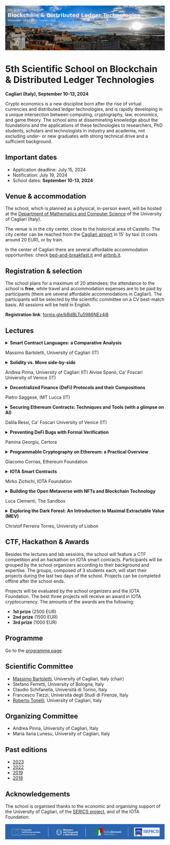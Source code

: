 ![image](5th-dlt-school-logo.jpg)

# 5th Scientific School on Blockchain & Distributed Ledger Technologies

**Cagliari (Italy), September 10-13, 2024**

Crypto economics is a new discipline born after the rise of virtual currencies and distributed ledger technologies, and is rapidly developing in a unique intersection between computing, cryptography,  law,
economics, and game theory. The school aims at disseminating  knowledge about the foundations and the applications of these technologies to researchers, PhD students, scholars and technologists in industry and academia, not excluding under- or new graduates with strong technical drive and a sufficient background.


## Important dates

- Application deadline: July 15, 2024
- Notification: July 19, 2024
- School dates: **September 10-13, 2024**


## Venue & accommodation

The school, which is planned as a physical, in-person event, will be hosted at the [Department of Mathematics and Computer Science](https://goo.gl/maps/jjzgXGtSLtVBSrDu9) of the University of Cagliari (Italy).

The venue is in the city center, close to the historical area of Castello. 
The city center can be reached from the [Cagliari airport](http://www.sogaer.it/it) in 15' by taxi (it costs around 20 EUR), or by train.

In the center of Cagliari there are several affordable accommodation opportunities: check [bed-and-breakfast.it](https://www.bed-and-breakfast.it/lista_strutture_ur.cfm?locale=it&zona=Castello&citta=Cagliari&idregione=14) and
[airbnb.it](https://www.airbnb.it/rooms/6619495?source_impression_id=p3_1688053073_kJI5XWcXBEsz1r%2B1).


## Registration & selection

The school plans for a maximum of 20 attendees; the attendance to the school is **free**, while travel and accommodation expenses are to be paid by participants (there are several affordable accommodations in Cagliari). 
The participants will be selected by the scientific  committee on a CV best-match basis.
All sessions will be held in English.

**Registration link**: [forms.gle/bBdBLTu5986NEz4j8](https://forms.gle/bBdBLTu5986NEz4j8)


## Lectures

<details>
<summary><b>Smart Contract Languages: a Comparative Analysis</b></summary>
Decentralized blockchain platforms support the secure exchange of assets among users without relying on trusted third parties. These exchanges are programmed with smart contracts, computer programs directly executed by blockchain nodes. 
Multiple smart contract languages are available nowadays to developers, each with its own distinctive features, strengths, and weaknesses. In this lecture, we examine the smart contract languages used in six major blockchain platforms: Ethereum, Solana, Cardano, Algorand, Aptos, and Tezos. Starting with a high-level overview of their design choices, we discuss their programming style, security, code readability, and usability.
</details>

Massimo Bartoletti, University of Cagliari (IT)

<details>
  <summary><b>Solidity vs. Move side-by-side</b></summary>
  In this lecture we give a side-by-side overview of two of the main
smart contract languages: Solidity and Move.
Solidity is the most widespread language for smart contracts, used
since 2015 on Ethereum and later adopted by several other blockchain
platforms. Move was originally designed for the (now abandoned)
Libra/Diem blockchain, and it is currently used by Aptos, Sui and IOTA.
Each language has its own strengths and weaknesses. Solidity is easy
to learn and has a large ecosystem of development tools, but it is
prone to quirks that can lead to vulnerabilities. Move, on the other
hand, is designed to ensure the safe handling of assets, enforcing
their conservation and preventing duplication through its linear type
system, albeit at the cost of a more convoluted programming style.
During this lecture we will illustrate Solidity and Move through a
common set of use cases; in the meanwhile, we will discuss their
design principles, programming style and security implications.
</details>

Andrea Pinna, University of Cagliari (IT)
Alvise Spanò, Ca' Foscari University of Venice (IT)


<details>
<summary><b>Decentralized Finance (DeFi) Protocols and their Compositions</b></summary>
Decentralized finance (DeFi) builds on distributed ledger technologies (DLT) to offer services such as trading, lending and investing without using a traditional centralized intermediary. A range of DeFi protocols implements these services as a suite of smart contracts. In this lecture, we will explore the core components of the most relevant DeFi protocols, such as Decentralized Exchanges (DEXs) and Protocols for Loanable Funds (PLFs). Next, we will discuss how they can interoperate. The fact that DeFi smart contracts can be "composed", i.e. utilize the functionalities of other protocols to provide novel financial services, introduces enormous technological and economic complexity that makes it increasingly difficult to assess the risks and potential of DeFi financial products. 
</details>

Pietro Saggese, IMT Lucca (IT)


<details>
<summary><b>Securing Ethereum Contracts: Techniques and Tools (with a glimpse on AI)</b></summary>  
Ethereum smart contracts are self-executing programs with terms encoded on the Ethereum blockchain. By enabling decentralized applications (dApps), they revolutionize industries such as finance, supply chain, and real estate. However, the immutability of the blockchain amplifies the catastrophic effects of bugs or vulnerabilities in these contracts. In this lesson, we will explore some of the most common vulnerabilities and how, in some cases, they caused the loss of millions of dollars worth of ether. We will then examine the tools available to developers to detect these vulnerabilities before deployment, comparing methods using classical techniques like static analysis and modern approaches such as machine learning and AI.
</details>

Dalila Ressi, Ca' Foscari University of Venice (IT)


<details>
<summary><b>Preventing DeFi Bugs with Formal Verification</b></summary>
Join us for an engaging workshop on the Certora Prover, a cutting-edge formal verification tool designed to uncover bugs in DeFi smart contracts. We will begin with a brief lecture introducing the fundamentals of formal verification, its underlying principles, and its unique advantages. The primary focus of the workshop will be a hands-on exercise, where participants will learn to write specifications in CVL, the Certora Verification Language. The participants will test smart contract code against their specification using the Certora Prover. This session is ideal for those looking to deepen their understanding of formal verification and smart contract security.
</details>

Pamina Georgiu, Certora 

<details>
<summary><b>Programmable Cryptography on Ethereum: a Practical Overview</b></summary>
Ethereum can now be programmed in innovative ways, thanks to the latest advances in cryptography. These new building blocks enable developers to incorporate advanced privacy features into their decentralized applications. However, the perceived complexity and misconceptions around cryptography and privacy can hinder its adoption. This lecture aims to demystify programmable cryptography, covering key concepts and practical applications. We will explore the next generation of cryptographic techniques, including Zero-Knowledge Proofs (ZKP), Multi-Party Computation (MPC), and Fully Homomorphic Encryption (FHE). The second half will be a deep dive into Semaphore, a privacy-focused ZKP protocol, examining its design and concepts, libraries and applications; with an hands-on session. 
</details>

Giacomo Corrias, Ethereum Foundation


<details>
<summary><b>IOTA Smart Contracts</b></summary>
The IOTA DLT supports the execution of Move smart contracts on the Layer 1. In particular, the IOTA smart contract platform supports the Sui Move flavour. In this flavour the concept of Object is central, that is, the ledger is composed of a series of Objects defined by Move structs and indexed by a key. This allows to have so called ‘owned objects’, that behaves similarly to UTXOs, and shared objects, that behaves similarly to shared accounts. The Object-based ledger, thus, mixes the benefits of a UTXO-based model and a Account-based model.
</details>

Mirko Zichichi, IOTA Foundation


<details>
<summary><b>Building the Open Metaverse with NFTs and Blockchain Technology</b></summary>
The metaverse is a loosely defined term referring to virtual worlds in which users represented by avatars interact, usually in 3D and focused on social and economic connection. The term "metaverse" is often linked to virtual reality technology, and beginning in the early 2020s, with Web3. The term has been used as a buzzword by companies to exaggerate the development progress of various related technologies and projects for public relations purposes. Besides marketing purposes, there are real cases
of the development of platforms that are actually used by hundreds of thousands of users, like The Sandbox. In this lecture, we will take an in-depth look at The Sandbox's platform by showing all the blockchain-based integrations that make it decentralised,
starting with the proprietary token, the use of DeFi to incentivise holders, moving on to NFTs, the transition from L1 to L2, and ending with the DAO.
</details>

Luca Clementi, The Sandbox


<details>
<summary><b>Exploring the Dark Forest: An Introduction to Maximal Extractable Value (MEV)</b></summary>
This lecture provides an introduction to Maximal Extractable Value (MEV), a critical and increasingly relevant topic in the context of blockchain and decentralized finance (DeFi). MEV represents the potential profit that can be extracted by validators, miners, or normal users through their ability to reorder, include, or exclude transactions within a block. We will explore the foundational principles of MEV, its origins, and its implications for network participants, and the various strategies used to capture it. The session will not only provide insights into the mechanics of MEV, but it will also cover its implications for the fairness and efficiency of blockchain systems, and the associated ethical and technical challenges. The lecture will also highlight current mitigation strategies and ongoing research efforts aimed at addressing the complexities of MEV. By the end of the session, participants will have a solid understanding of MEV and its impact on the broader DeFi landscape.
</details>

Christof Ferreira Torres, University of Lisbon


## CTF, Hackathon & Awards

Besides the lectures and lab sessions, the school will feature a CTF competition and an hackathon on IOTA smart contracts. Participants will be grouped by the school organizers according to their background and expertise. The groups, composed of 3 students each, will start their projects during the last two days of the school. Projects can be completed offline after the school ends.

Projects will be evaluated by the school organizers and the IOTA Foundation. 
The best three projects will receive an award in IOTA cryptocurrency.
The amounts of the awards are the following:
- **1st prize** (2500 EUR)
- **2nd prize** (1500 EUR)
- **3rd prize** (1000 EUR)


## Programme

Go to the [programme page](programme.md).


## Scientific Committee

- [Massimo Bartoletti](https://blockchain.unica.it), University of Cagliari, Italy (chair)
- Stefano Ferretti, University of Bologna, Italy
- Claudio Schifanella, Università di Torino, Italy
- Francesco Tiezzi, Università degli Studi di Firenze, Italy
- [Roberto Tonelli](https://www.unica.it/unica/it/ateneo_s07_ss01.page?contentId=SHD31003), University of Cagliari, Italy


## Organizing Committee

- Andrea Pinna, University of Cagliari, Italy
- Maria Ilaria Lunesu, University of Cagliari, Italy


## Past editions

- [2023](2023/)
- [2022](2022/)
- [2019](2019/)
- [2018](2018/)


## Acknowledgements

The school is organised thanks to the economic and organising support of the University of Cagliari, of the [SERICS project](https://serics.eu/), and of the IOTA Foundation.

![image](serics-logo.png)
